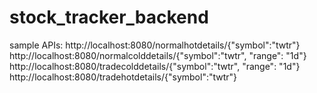 # stock_tracker_backend
sample APIs: 
http://localhost:8080/normalhotdetails/{"symbol":"twtr"}
http://localhost:8080/normalcolddetails/{"symbol":"twtr", "range": "1d"}
http://localhost:8080/tradecolddetails/{"symbol":"twtr", "range": "1d"}
http://localhost:8080/tradehotdetails/{"symbol":"twtr"}
